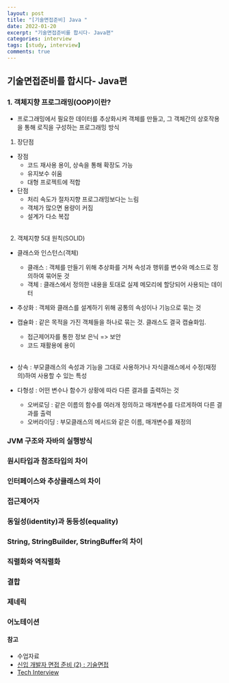 ```yaml
---
layout: post
title: "[기술면접준비] Java "
date: 2022-01-20
excerpt: "기술면접준비를 합시다- Java편"
categories: interview
tags: [study, interview]
comments: true
---
```


## 기술면접준비를 합시다- Java편

### 1. 객체지향 프로그래밍(OOP)이란?
 - 프로그래밍에서 필요한 데이터를 추상화시켜 객체를 만들고, 그 객체간의 상호작용을 통해 로직을 구성하는 프로그래밍 방식

 1. 장단점
   - 장점
      - 코드 재사용 용이, 상속을 통해 확장도 가능
      - 유지보수 쉬움 
      - 대형 프로젝트에 적합
   - 단점
      - 처리 속도가 절차지향 프로그래밍보다는 느림
      - 객체가 많으면 용량이 커짐
      - 설계가 다소 복잡
   <br><br>
 2. 객체지향 5대 원칙(SOLID)
   - 클래스와 인스턴스(객체)
      - 클래스 : 객체를 만들기 위해 추상화를 거쳐 속성과 행위를 변수와 메소드로 정의하여 묶어둔 것
      - 객체 : 클래스에서 정의한 내용을 토대로 실제 메모리에 할당되어 사용되는 데이터
   
   - 추상화 : 객체와 클래스를 설계하기 위해 공통의 속성이나 기능으로 묶는 것

   - 캡슐화 : 같은 목적을 가진 객체들을 하나로 묶는 것. 클래스도 결국 캡슐화임. 
      - 접근제어자를 통한 정보 은닉 => 보안
      - 코드 재활용에 용이 
   <br><br>
   - 상속 : 부모클래스의 속성과 기능을 그대로 사용하거나 자식클래스에서 수정(재정의)하여 사용할 수 있는 특성

   - 다형성 : 어떤 변수나 함수가 상황에 따라 다른 결과를 출력하는 것
      - 오버로딩 : 같은 이름의 함수를 여러개 정의하고 매개변수를 다르게하여 다른 결과를 출력
      - 오버라이딩 : 부모클래스의 메서드와 같은 이름, 매개변수를 재정의

### JVM 구조와 자바의 실행방식

### 원시타입과 참조타입의 차이

### 인터페이스와 추상클래스의 차이

### 접근제어자

### 동일성(identity)과 동등성(equality)

### String, StringBuilder, StringBuffer의 차이

### 직렬화와 역직렬화

### 결합

### 제네릭

### 어노테이션





#### 참고
 - 수업자료
 - <a href='https://coding-restaurant.tistory.com/136'>신입 개발자 면접 준비 (2) : 기술면접</a>
 - <a href='https://gyoogle.dev/blog/computer-science/data-base/SQL%20&%20NOSQL.html'>Tech Interview</a>